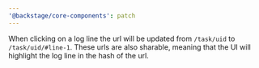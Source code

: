 ```yaml
---
'@backstage/core-components': patch
---
```


When clicking on a log line the url will be updated from `/task/uid` to `/task/uid/#line-1`. These urls are also sharable, meaning that the UI will highlight the log line in the hash of the url.
